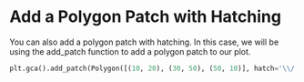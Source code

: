 # Add a Polygon Patch with Hatching

You can also add a polygon patch with hatching. In this case, we will be using the add_patch function to add a polygon patch to our plot.

```python
plt.gca().add_patch(Polygon([(10, 20), (30, 50), (50, 10)], hatch='\\/...', facecolor='g'))
```
